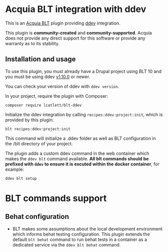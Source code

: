 Acquia BLT integration with ddev
====

This is an [Acquia BLT](https://github.com/acquia/blt) plugin providing [ddev](https://ddev.readthedocs.io) integration.

This plugin is **community-created** and **community-supported**. Acquia does not provide any direct support for this software or provide any warranty as to its stability.

## Installation and usage

To use this plugin, you must already have a Drupal project using BLT 10 and you must be using ddev [v1.10.0](https://github.com/drud/ddev/releases/tag/v1.10.0) or newer. 

You can check your version of ddev with `ddev version`.

In your project, require the plugin with Composer:

`composer require lcatlett/blt-ddev`

Initialize the ddev integration by calling `recipes:ddev:project:init`, which is provided by this plugin:

`blt recipes:ddev:project:init`

This command will initialize a .ddev folder as well as BLT configuration in the /blt directory of your project.

The plugin adds a custom ddev command in the web container which makes the `ddev blt` command available. **All blt commands should be prefixed with `ddev` to ensure it is excuted within the docker container**, for example:

`ddev blt setup`

# BLT commands support

## Behat configuration

- BLT makes some assumptions about the local development environment which informs behat testing configuration. This plugin extends the default `blt behat` command to run behat tests in a container as a dedicated service via the `ddev blt behat` command. 



